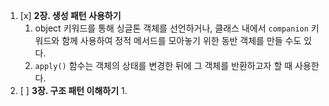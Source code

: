 
1. [x] **2장. 생성 패턴 사용하기**
   1. object 키워드를 통해 싱글톤 객체를 선언하거나, 클래스 내에서 `companion` 키워드와 함께 사용하여 정적 메서드를 모아놓기 위한 동반 객체를 만들 수도 있다.
   2. `apply()` 함수는 객체의 상태를 변경한 뒤에 그 객체를 반환하고자 할 때 사용한다.
2. [ ] **3장. 구조 패턴 이해하기**
   1. 